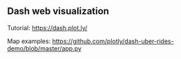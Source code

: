 ## Dash web visualization  

Tutorial: https://dash.plot.ly/  

Map examples: https://github.com/plotly/dash-uber-rides-demo/blob/master/app.py
